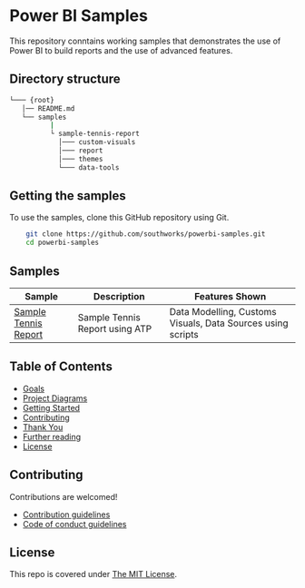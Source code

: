 # Power BI Samples
This repository conntains working samples that demonstrates the use of Power BI to build reports and the use of advanced features.

## Directory structure
```bash
└─── {root}
   │── README.md
   └── samples
          |
          └ sample-tennis-report
            │─── custom-visuals
            │─── report
            │─── themes
            └─── data-tools
```

## Getting the samples
To use the samples, clone this GitHub repository using Git.
```bash
    git clone https://github.com/southworks/powerbi-samples.git
    cd powerbi-samples
```
## Samples
| Sample | Description | Features Shown |
| - | - | - |
|[Sample Tennis Report](samples/sample-tennis/report) | Sample Tennis Report using ATP | Data Modelling, Customs Visuals, Data Sources using scripts

## Table of Contents

- [Goals](#goals)
- [Project Diagrams](#project-diagrams)
- [Getting Started](#getting-started)
- [Contributing](#contributing)
- [Thank You](#thank-you)
- [Further reading](#further-reading)
- [License](#license)

## Contributing

Contributions are welcomed!

- [Contribution guidelines](CONTRIBUTING.md)
- [Code of conduct guidelines](CODE_OF_CONDUCT.md)

## License

This repo is covered under [The MIT License](LICENSE).
